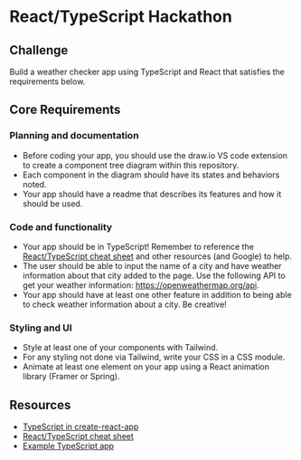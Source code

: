 # React/TypeScript Hackathon

## Challenge

Build a weather checker app using TypeScript and React that satisfies the requirements below.

## Core Requirements

### Planning and documentation

- Before coding your app, you should use the draw.io VS code extension to create a component tree diagram within this repository.
- Each component in the diagram should have its states and behaviors noted.
- Your app should have a readme that describes its features and how it should be used.

### Code and functionality

- Your app should be in TypeScript! Remember to reference the [React/TypeScript cheat sheet](https://github.com/typescript-cheatsheets/react#reacttypescript-cheatsheets) and other resources (and Google) to help.
- The user should be able to input the name of a city and have weather information about that city added to the page. Use the following API to get your weather information: https://openweathermap.org/api.
- Your app should have at least one other feature in addition to being able to check weather information about a city. Be creative!

### Styling and UI

- Style at least one of your components with Tailwind.
- For any styling not done via Tailwind, write your CSS in a CSS module.
- Animate at least one element on your app using a React animation library (Framer or Spring).

## Resources

- [TypeScript in create-react-app](https://create-react-app.dev/docs/adding-typescript/)
- [React/TypeScript cheat sheet](https://github.com/typescript-cheatsheets/react#reacttypescript-cheatsheets)
- [Example TypeScript app](https://github.com/JoselynDRF/react-redux-typescript-todolist)
